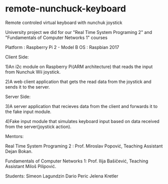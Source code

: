 # remote-nunchuck-keyboard
Remote controled virtual keyboard with nunchuk joystick



University project we did for our "Real Time System Programing 2" and "Fundamentals of Computer Networks 1" courses

Platform : Raspberry Pi 2 - Model B OS : Raspbian 2017

Client Side:

1)An i2c module on Raspberry Pi(ARM architecture) that reads the input from Nunchuk Wii joystick.

2)A web client application that gets the read data from the joystick and sends it to the server.

Server Side:

3)A server application that recieves data from the client and forwards it to the fake input module.

4)Fake input module that simulates keyboard input based on data received from the server(joystick action).

Mentors:

Real Time System Programing 2 : Prof. Miroslav Popović, Teaching Assistant Dejan Bokan.

Fundamentals of Computer Networks 1: Prof. Ilija Bašičević, Teaching Assistant Miloš Pilipović.

Students:
Simeon Lagundzin
Dario Peric
Jelena Kretler
